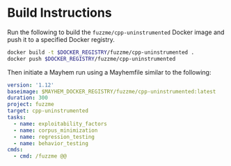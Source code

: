 # Build Instructions

Run the following to build the `fuzzme/cpp-uninstrumented` Docker image and push it to a specified Docker registry.

```sh
docker build -t $DOCKER_REGISTRY/fuzzme/cpp-uninstrumented .
docker push $DOCKER_REGISTRY/fuzzme/cpp-uninstrumented
```

Then initiate a Mayhem run using a Mayhemfile similar to the following:

```yaml
version: '1.12'
baseimage: $MAYHEM_DOCKER_REGISTRY/fuzzme/cpp-uninstrumented:latest
duration: 300
project: fuzzme
target: cpp-uninstrumented
tasks:
  - name: exploitability_factors
  - name: corpus_minimization
  - name: regression_testing
  - name: behavior_testing
cmds:
  - cmd: /fuzzme @@
```